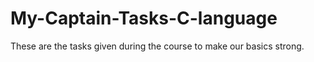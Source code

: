 # My-Captain-Tasks-C-language
These are the tasks given during the course to make our basics strong.
